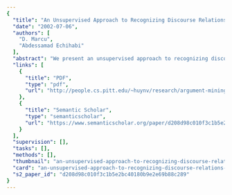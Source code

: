 ```yaml
---
{
  "title": "An Unsupervised Approach to Recognizing Discourse Relations",
  "date": "2002-07-06",
  "authors": [
    "D. Marcu",
    "Abdessamad Echihabi"
  ],
  "abstract": "We present an unsupervised approach to recognizing discourse relations of CONTRAST, EXPLANATION-EVIDENCE, CONDITION and ELABORATION that hold between arbitrary spans of texts. We show that discourse relation classifiers trained on examples that are automatically extracted from massive amounts of text can be used to distinguish between some of these relations with accuracies as high as 93%, even when the relations are not explicitly marked by cue phrases.",
  "links": [
    {
      "title": "PDF",
      "type": "pdf",
      "url": "http://people.cs.pitt.edu/~huynv/research/argument-mining/An%20unsupervised%20approach%20to%20recognizing%20discourse%20relations.pdf"
    },
    {
      "title": "Semantic Scholar",
      "type": "semanticscholar",
      "url": "https://www.semanticscholar.org/paper/d208d98c010f3c1b5e2bc40180b9e2e69b88c289"
    }
  ],
  "supervision": [],
  "tasks": [],
  "methods": [],
  "thumbnail": "an-unsupervised-approach-to-recognizing-discourse-relations-thumb.jpg",
  "card": "an-unsupervised-approach-to-recognizing-discourse-relations-card.jpg",
  "s2_paper_id": "d208d98c010f3c1b5e2bc40180b9e2e69b88c289"
}
---
```



